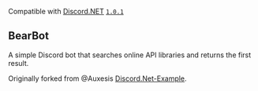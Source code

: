 Compatible with [Discord.NET](https://github.com/RogueException/Discord.Net)  [`1.0.1`](https://www.nuget.org/packages/Discord.Net/1.0.1)

## BearBot
A simple Discord bot that searches online API libraries and returns the first result.

Originally forked from @Auxesis [Discord.Net-Example](https://github.com/Aux/Discord.Net-Example).
